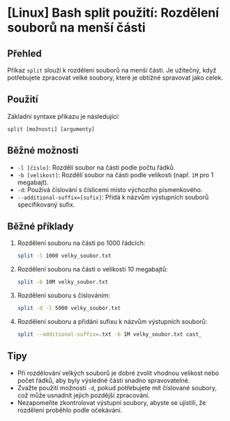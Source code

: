 # [Linux] Bash split použití: Rozdělení souborů na menší části

## Přehled
Příkaz `split` slouží k rozdělení souborů na menší části. Je užitečný, když potřebujete zpracovat velké soubory, které je obtížné spravovat jako celek.

## Použití
Základní syntaxe příkazu je následující:

```
split [možnosti] [argumenty]
```

## Běžné možnosti
- `-l [číslo]`: Rozdělí soubor na části podle počtu řádků.
- `-b [velikost]`: Rozdělí soubor na části podle velikosti (např. `1M` pro 1 megabajt).
- `-d`: Používá číslování s číslicemi místo výchozího písmenkového.
- `--additional-suffix=[sufix]`: Přidá k názvům výstupních souborů specifikovaný sufix.

## Běžné příklady
1. Rozdělení souboru na části po 1000 řádcích:
   ```bash
   split -l 1000 velky_soubor.txt
   ```

2. Rozdělení souboru na části o velikosti 10 megabajtů:
   ```bash
   split -b 10M velky_soubor.txt
   ```

3. Rozdělení souboru s číslováním:
   ```bash
   split -d -l 5000 velky_soubor.txt
   ```

4. Rozdělení souboru a přidání sufixu k názvům výstupních souborů:
   ```bash
   split --additional-suffix=.txt -b 1M velky_soubor.txt cast_
   ```

## Tipy
- Při rozdělování velkých souborů je dobré zvolit vhodnou velikost nebo počet řádků, aby byly výsledné části snadno spravovatelné.
- Zvažte použití možnosti `-d`, pokud potřebujete mít číslované soubory, což může usnadnit jejich pozdější zpracování.
- Nezapomeňte zkontrolovat výstupní soubory, abyste se ujistili, že rozdělení proběhlo podle očekávání.